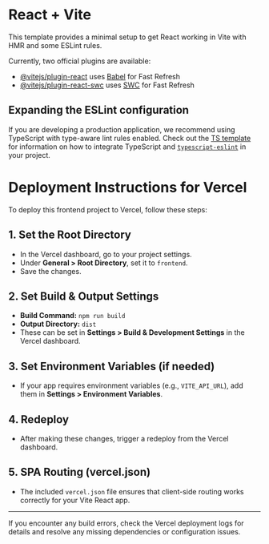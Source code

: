 # React + Vite

This template provides a minimal setup to get React working in Vite with HMR and some ESLint rules.

Currently, two official plugins are available:

- [@vitejs/plugin-react](https://github.com/vitejs/vite-plugin-react/blob/main/packages/plugin-react) uses [Babel](https://babeljs.io/) for Fast Refresh
- [@vitejs/plugin-react-swc](https://github.com/vitejs/vite-plugin-react/blob/main/packages/plugin-react-swc) uses [SWC](https://swc.rs/) for Fast Refresh

## Expanding the ESLint configuration

If you are developing a production application, we recommend using TypeScript with type-aware lint rules enabled. Check out the [TS template](https://github.com/vitejs/vite/tree/main/packages/create-vite/template-react-ts) for information on how to integrate TypeScript and [`typescript-eslint`](https://typescript-eslint.io) in your project.

# Deployment Instructions for Vercel

To deploy this frontend project to Vercel, follow these steps:

## 1. Set the Root Directory
- In the Vercel dashboard, go to your project settings.
- Under **General > Root Directory**, set it to `frontend`.
- Save the changes.

## 2. Set Build & Output Settings
- **Build Command:** `npm run build`
- **Output Directory:** `dist`
- These can be set in **Settings > Build & Development Settings** in the Vercel dashboard.

## 3. Set Environment Variables (if needed)
- If your app requires environment variables (e.g., `VITE_API_URL`), add them in **Settings > Environment Variables**.

## 4. Redeploy
- After making these changes, trigger a redeploy from the Vercel dashboard.

## 5. SPA Routing (vercel.json)
- The included `vercel.json` file ensures that client-side routing works correctly for your Vite React app.

---

If you encounter any build errors, check the Vercel deployment logs for details and resolve any missing dependencies or configuration issues.
